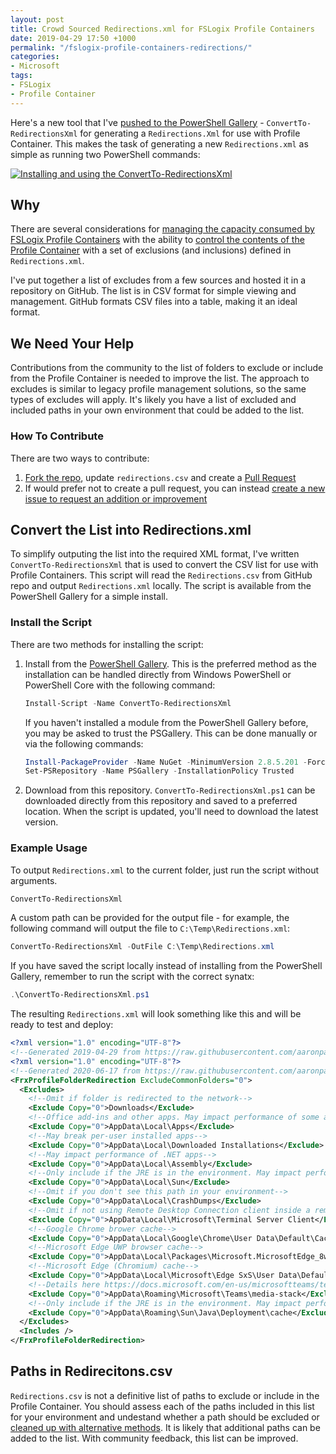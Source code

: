 ```yaml
---
layout: post
title: Crowd Sourced Redirections.xml for FSLogix Profile Containers
date: 2019-04-29 17:50 +1000
permalink: "/fslogix-profile-containers-redirections/"
categories:
- Microsoft
tags:
- FSLogix
- Profile Container
---
```

Here's a new tool that I've [pushed to the PowerShell Gallery](https://www.powershellgallery.com/packages/ConvertTo-RedirectionsXml/) - `ConvertTo-RedirectionsXml` for generating a `Redirections.Xml` for use with Profile Container. This makes the task of generating a new `Redirections.xml` as simple as running two PowerShell commands:

[![Installing and using the ConvertTo-RedirectionsXml]({{site.baseurl}}/media/2019/04/ConvertTo-RedirectionsXml.PNG)]({{site.baseurl}}/media/2019/04/ConvertTo-RedirectionsXml.PNG)

## Why

There are several considerations for [managing the capacity consumed by FSLogix Profile Containers](https://stealthpuppy.com/fslogix-containers-capacity/) with the ability to [control the contents of the Profile Container](https://docs.fslogix.com/display/20170529/Controlling+the+Content+of+the+Profile+Container) with a set of exclusions (and inclusions) defined in `Redirections.xml`.

I've put together a list of excludes from a few sources and hosted it in a repository on GitHub. The list is in CSV format for simple viewing and management. GitHub formats CSV files into a table, making it an ideal format.

## We Need Your Help

Contributions from the community to the list of folders to exclude or include from the Profile Container is needed to improve the list. The approach to excludes is similar to legacy profile management solutions, so the same types of excludes will apply. It's likely you have a list of excluded and included paths in your own environment that could be added to the list.

### How To Contribute

There are two ways to contribute:

1. [Fork the repo](https://help.github.com/en/articles/fork-a-repo), update `redirections.csv` and create a [Pull Request](https://help.github.com/en/desktop/contributing-to-projects/creating-a-pull-request)
2. If would prefer not to create a pull request, you can instead [create a new issue to request an addition or improvement](https://github.com/aaronparker/FSLogix/issues/new?assignees=&labels=&template=custom.md&title=)

## Convert the List into Redirections.xml

To simplify outputing the list into the required XML format, I've written `ConvertTo-RedirectionsXml` that is used to convert the CSV list for use with Profile Containers. This script will read the `Redirections.csv` from GitHub repo and output `Redirections.xml` locally. The script is available from the PowerShell Gallery for a simple install.

### Install the Script

There are two methods for installing the script:

1. Install from the [PowerShell Gallery](https://www.powershellgallery.com/packages/ConvertTo-RedirectionsXml/). This is the preferred method as the installation can be handled directly from Windows PowerShell or PowerShell Core with the following command:

    ```powershell
    Install-Script -Name ConvertTo-RedirectionsXml
    ```

    If you haven't installed a module from the PowerShell Gallery before, you may be asked to trust the PSGallery. This can be done manually or via the following commands:

    ```powershell
    Install-PackageProvider -Name NuGet -MinimumVersion 2.8.5.201 -Force
    Set-PSRepository -Name PSGallery -InstallationPolicy Trusted
    ```

2. Download from this repository. `ConvertTo-RedirectionsXml.ps1` can be downloaded directly from this repository and saved to a preferred location. When the script is updated, you'll need to download the latest version.

### Example Usage

To output `Redirections.xml` to the current folder, just run the script without arguments.

```powershell
ConvertTo-RedirectionsXml
```

A custom path can be provided for the output file - for example, the following command will output the file to `C:\Temp\Redirections.xml`:

```powershell
ConvertTo-RedirectionsXml -OutFile C:\Temp\Redirections.xml
```

If you have saved the script locally instead of installing from the PowerShell Gallery, remember to run the script with the correct synatx:

```powershell
.\ConvertTo-RedirectionsXml.ps1
```

The resulting `Redirections.xml` will look something like this and will be ready to test and deploy:

```xml
<?xml version="1.0" encoding="UTF-8"?>
<!--Generated 2019-04-29 from https://raw.githubusercontent.com/aaronparker/FSLogix/master/Redirections/Redirections.csv-->
<?xml version="1.0" encoding="UTF-8"?>
<!--Generated 2020-06-17 from https://raw.githubusercontent.com/aaronparker/FSLogix/master/Redirections/Redirections.csv-->
<FrxProfileFolderRedirection ExcludeCommonFolders="0">
  <Excludes>
    <!--Omit if folder is redirected to the network-->
    <Exclude Copy="0">Downloads</Exclude>
    <!--Office add-ins and other apps. May impact performance of some apps-->
    <Exclude Copy="0">AppData\Local\Apps</Exclude>
    <!--May break per-user installed apps-->
    <Exclude Copy="0">AppData\Local\Downloaded Installations</Exclude>
    <!--May impact performance of .NET apps-->
    <Exclude Copy="0">AppData\Local\Assembly</Exclude>
    <!--Only include if the JRE is in the environment. May impact performance of Java apps-->
    <Exclude Copy="0">AppData\Local\Sun</Exclude>
    <!--Omit if you don't see this path in your environment-->
    <Exclude Copy="0">AppData\Local\CrashDumps</Exclude>
    <!--Omit if not using Remote Desktop Connection client inside a remote desktop-->
    <Exclude Copy="0">AppData\Local\Microsoft\Terminal Server Client</Exclude>
    <!--Google Chrome brower cache-->
    <Exclude Copy="0">AppData\Local\Google\Chrome\User Data\Default\Cache</Exclude>
    <!--Microsoft Edge UWP browser cache-->
    <Exclude Copy="0">AppData\Local\Packages\Microsoft.MicrosoftEdge_8wekyb3d8bbwe\AC\MicrosoftEdge\Cache</Exclude>
    <!--Microsoft Edge (Chromium) cache-->
    <Exclude Copy="0">AppData\Local\Microsoft\Edge SxS\User Data\Default\Cache</Exclude>
    <!--Details here https://docs.microsoft.com/en-us/microsoftteams/teams-for-vdi#teams-cached-content-exclusion-list-for-non-persistent-setup-->
    <Exclude Copy="0">AppData\Roaming\Microsoft\Teams\media-stack</Exclude>
    <!--Only include if the JRE is in the environment. May impact performance of Java apps-->
    <Exclude Copy="0">AppData\Roaming\Sun\Java\Deployment\cache</Exclude>
  </Excludes>
  <Includes />
</FrxProfileFolderRedirection>
```

## Paths in Redirecitons.csv

`Redirections.csv` is not a definitive list of paths to exclude or include in the Profile Container. You should assess each of the paths included in this list for your environment and undestand whether a path should be excluded or [cleaned up with alternative methods](https://github.com/aaronparker/FSLogix/tree/master/Profile-Cleanup). It is likely that additional paths can be added to the list. With community feedback, this list can be improved.
